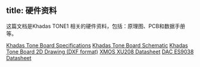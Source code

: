 title: 硬件资料
---

这篇文档是Khadas TONE1 相关的硬件资料，包括：原理图、PCB和数据手册等。

[Khadas Tone Board Specifications](https://dl.khadas.com/Hardware/ToneBoard/Specs/Tone_Board_Specs.pdf)
[Khadas Tone Board Schematic](https://dl.khadas.com/Hardware/ToneBoard/Schematic/Tone_V13%20SCH.pdf)
[Khadas Tone Board  2D Drawing (DXF format)](https://dl.khadas.com/Hardware/ToneBoard/DXF/Tone_V13_DXF.dxf)
[XMOS XU208 Datasheet](https://dl.khadas.com/Hardware/ToneBoard/Datasheet/XU208-128-QF48%20Datasheet.pdf)
[DAC ES9038 Datasheet](https://dl.khadas.com/Hardware/ToneBoard/Datasheet/ES-ES9038Q2M-DAC%20Datasheet.pdf)
